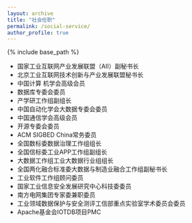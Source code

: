```yaml
---
layout: archive
title: "社会任职"
permalink: /social-service/
author_profile: true
---
```


{% include base_path %}

* 国家工业互联网产业发展联盟（AII）副秘书长
* 北京工业互联网技术创新与产业发展联盟秘书长
* 中国计算 机学会高级会员
* 数据库专委会委员
* 产学研工作组副组长
* 中国自动化学会大数据专委会委员
* 中国通信学会高级会员
* 开源专委会委员
* ACM SIGBED China常务委员
* 全国数标委数据治理工作组组长
* 全国信标委工业APP工作组副组长
* 大数据工作组工业大数据行业组组长
* 全国两化融合标准委大数据与制造业融合工作组副秘书长
* 工业软件工作组顾问委员
* 国家工业信息安全发展研究中心科技委委员
* 南方电网集团专家委兼职委员
* 工业领域数据保护与安全测评工信部重点实验室学术委员会委员
* Apache基金会IOTDB项目PMC